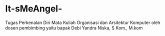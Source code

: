 # It-sMeAngel-
Tugas Perkenalan Diri Mata Kuliah Organisasi dan Arsitektur Komputer oleh dosen pembimbing yaitu bapak Debi Yandra Niska, S Kom., M.kom
